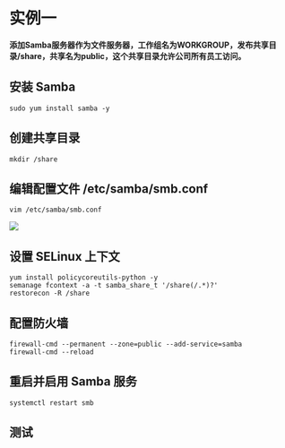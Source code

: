 # 实例一
**添加Samba服务器作为文件服务器，工作组名为WORKGROUP，发布共享目录/share，共享名为public，这个共享目录允许公司所有员工访问。**

## 安装 Samba
`sudo yum install samba -y`

## 创建共享目录
`mkdir /share`

## 编辑配置文件 /etc/samba/smb.conf  
`vim /etc/samba/smb.conf`

![](https://jsd.cdn.zzko.cn/gh/soslane/picgo@main/path/20240524142540.png)

## 设置 SELinux 上下文
```
yum install policycoreutils-python -y
semanage fcontext -a -t samba_share_t '/share(/.*)?'
restorecon -R /share
```

## 配置防火墙
```
firewall-cmd --permanent --zone=public --add-service=samba
firewall-cmd --reload
```

## 重启并启用 Samba 服务
`systemctl restart smb`

## 测试